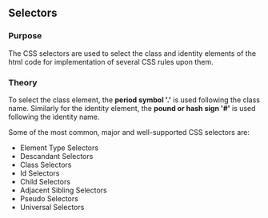 ## Selectors


### Purpose

The CSS selectors are used to select the class and identity elements of the html code for implementation of several CSS rules upon them.


### Theory

To select the class element, the **period symbol '.'** is used following the class name. Similarly for the identity element, the **pound or hash sign '#'** is used following the identity name.

Some of the most common, major and well-supported CSS selectors are:

+ Element Type Selectors
+ Descandant Selectors
+ Class Selectors
+ Id Selectors
+ Child Selectors
+ Adjacent Sibling Selectors
+ Pseudo Selectors
+ Universal Selectors


